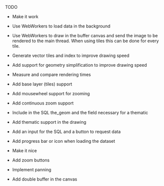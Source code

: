 TODO

- Make it work
- Use WebWorkers to load data in the background
- Use WebWorkers to draw in the buffer canvas and send the image to be rendered to the main thread. When using tiles this can be done for every tile.

- Generate vector tiles and index to improve drawing speed
- Add support for geometry simplification to improve drawing speed
- Measure and compare rendering times

- Add base layer (tiles) support
- Add mousewheel support for zooming
- Add continuous zoom support
- Include in the SQL the_geom and the field necessary for a thematic
- Add thematic support in the drawing
- Add an input for the SQL and a button to request data
- Add progress bar or icon when loading the dataset
- Make it nice



- Add zoom buttons
- Implement panning
- Add double buffer in the canvas
